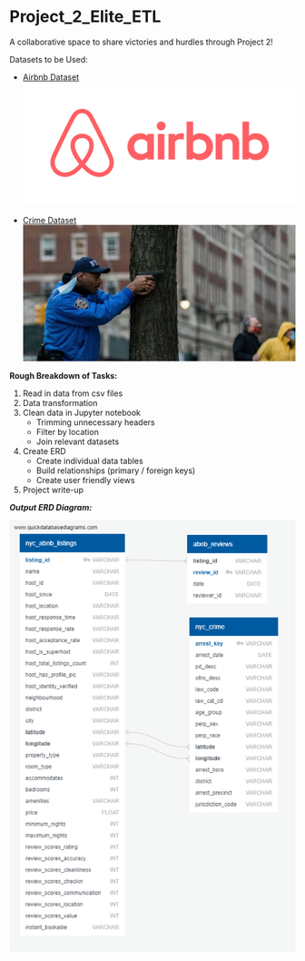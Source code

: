 # Project_2_Elite_ETL
A collaborative space to share victories and hurdles through Project 2!


Datasets to be Used: 
- [Airbnb Dataset](https://www.kaggle.com/mysarahmadbhat/airbnb-listings-reviews?select=Airbnb+Data)
![Alt text](images/airbnb.png?raw=true "Title")


- [Crime Dataset](https://www.kaggle.com/ajkarella/nyc-crime-stats)
![Alt text](images/nyccrime.jpg?raw=true "Title")


**Rough Breakdown of Tasks:** 
1) Read in data from csv files
2) Data transformation
3) Clean data in Jupyter notebook
    - Trimming unnecessary headers
    - Filter by location
    - Join relevant datasets
4) Create ERD
    - Create individual data tables
    - Build relationships (primary / foreign keys)
    - Create user friendly views
5) Project write-up

***Output ERD Diagram:***

![Alt text](images/Untitled.png?raw=true "Output ERD Diagram:")
